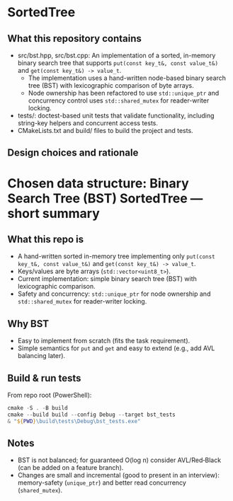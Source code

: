 SortedTree
==========

What this repository contains
----------------------------
- src/bst.hpp, src/bst.cpp: An implementation of a sorted, in-memory binary search tree that supports `put(const key_t&, const value_t&)` and `get(const key_t&) -> value_t`.
  - The implementation uses a hand-written node-based binary search tree (BST) with lexicographic comparison of byte arrays.
  - Node ownership has been refactored to use `std::unique_ptr` and concurrency control uses `std::shared_mutex` for reader-writer locking.
- tests/: doctest-based unit tests that validate functionality, including string-key helpers and concurrent access tests.
- CMakeLists.txt and build/ files to build the project and tests.

Design choices and rationale
---------------------------
Chosen data structure: Binary Search Tree (BST)
SortedTree — short summary
==========================

What this repo is
-----------------
- A hand-written sorted in-memory tree implementing only `put(const key_t&, const value_t&)` and `get(const key_t&) -> value_t`.
- Keys/values are byte arrays (`std::vector<uint8_t>`).
- Current implementation: simple binary search tree (BST) with lexicographic comparison.
- Safety and concurrency: `std::unique_ptr` for node ownership and `std::shared_mutex` for reader-writer locking.

Why BST
-------
- Easy to implement from scratch (fits the task requirement).
- Simple semantics for `put` and `get` and easy to extend (e.g., add AVL balancing later).

Build & run tests
-----------------
From repo root (PowerShell):

```powershell
cmake -S . -B build
cmake --build build --config Debug --target bst_tests
& "${PWD}\build\tests\Debug\bst_tests.exe"
```

Notes
-----
- BST is not balanced; for guaranteed O(log n) consider AVL/Red‑Black (can be added on a feature branch).
- Changes are small and incremental (good to present in an interview): memory-safety (`unique_ptr`) and better read concurrency (`shared_mutex`).

